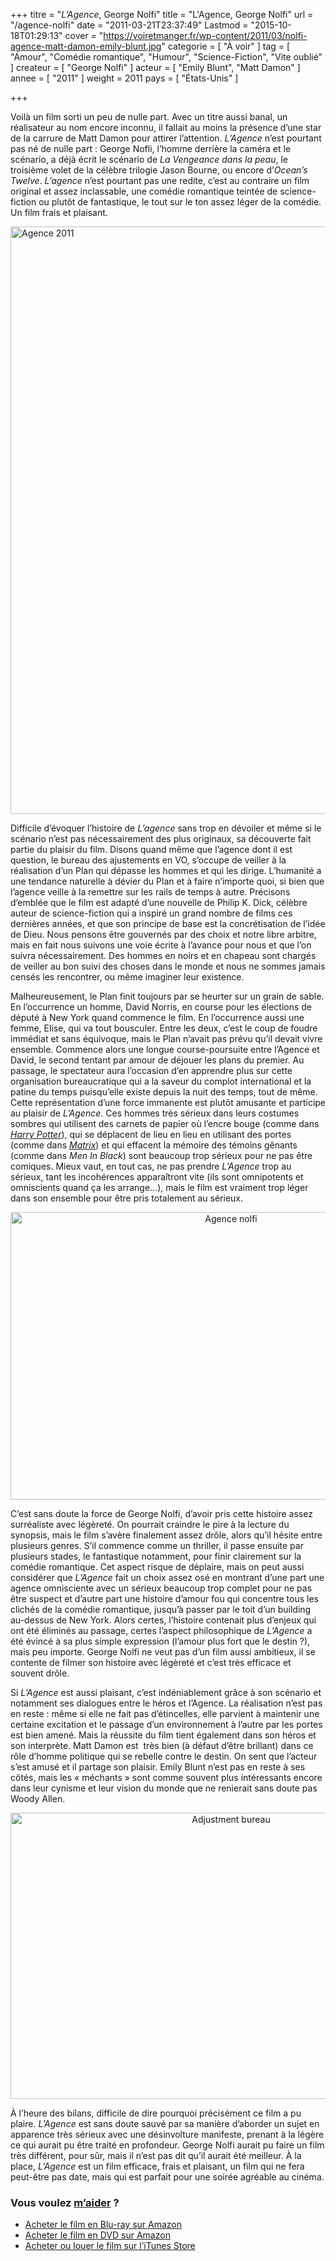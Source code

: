 +++
titre = "<em>L&rsquo;Agence</em>, George Nolfi"
title = "L'Agence, George Nolfi"
url = "/agence-nolfi"
date = "2011-03-21T23:37:49"
Lastmod = "2015-10-18T01:29:13"
cover = "https://voiretmanger.fr/wp-content/2011/03/nolfi-agence-matt-damon-emily-blunt.jpg"
categorie = [ "À voir" ]
tag = [ "Amour", "Comédie romantique", "Humour", "Science-Fiction", "Vite oublié" ]
createur = [ "George Nolfi" ]
acteur = [ "Emily Blunt", "Matt Damon" ]
annee = [ "2011" ]
weight = 2011
pays = [ "États-Unis" ]

+++

<p>Voilà un film sorti un peu de nulle part. Avec un titre aussi banal, un réalisateur au nom encore inconnu, il fallait au moins la présence d&rsquo;une star de la carrure de Matt Damon pour attirer l&rsquo;attention. <em>L&rsquo;Agence</em> n&rsquo;est pourtant pas né de nulle part : George Nofli, l&rsquo;homme derrière la caméra et le scénario, a déjà écrit le scénario de <em>La Vengeance dans la peau</em>, le troisième volet de la célèbre trilogie Jason Bourne, ou encore d&rsquo;<em>Ocean&rsquo;s Twelve</em>. <em>L&rsquo;agence</em> n&rsquo;est pourtant pas une redite, c&rsquo;est au contraire un film original et assez inclassable, une comédie romantique teintée de science-fiction ou plutôt de fantastique, le tout sur le ton assez léger de la comédie. Un film frais et plaisant.</p>
<a href="http://www.allocine.fr/film/fichefilm_gen_cfilm=144404.html"><img class="aligncenter" src="https://voiretmanger.fr/wp-content/2011/03/agence-2011.jpg" border="0" alt="Agence 2011" width="690" height="940" /></a>
<p>Difficile d&rsquo;évoquer l&rsquo;histoire de <em>L&rsquo;agence</em> sans trop en dévoiler et même si le scénario n&rsquo;est pas nécessairement des plus originaux, sa découverte fait partie du plaisir du film. Disons quand même que l&rsquo;agence dont il est question, le bureau des ajustements en VO, s&rsquo;occupe de veiller à la réalisation d&rsquo;un Plan qui dépasse les hommes et qui les dirige. L&rsquo;humanité a une tendance naturelle à dévier du Plan et à faire n&rsquo;importe quoi, si bien que l&rsquo;agence veille à la remettre sur les rails de temps à autre. Précisons d&#8217;emblée que le film est adapté d&rsquo;une nouvelle de Philip K. Dick, célèbre auteur de science-fiction qui a inspiré un grand nombre de films ces dernières années, et que son principe de base est la concrétisation de l&rsquo;idée de Dieu. Nous pensons être gouvernés par des choix et notre libre arbitre, mais en fait nous suivons une voie écrite à l&rsquo;avance pour nous et que l&rsquo;on suivra nécessairement. Des hommes en noirs et en chapeau sont chargés de veiller au bon suivi des choses dans le monde et nous ne sommes jamais censés les rencontrer, ou même imaginer leur existence.</p>
<p>Malheureusement, le Plan finit toujours par se heurter sur un grain de sable. En l&rsquo;occurrence un homme, David Norris, en course pour les élections de député à New York quand commence le film. En l&rsquo;occurrence aussi une femme, Elise, qui va tout bousculer. Entre les deux, c&rsquo;est le coup de foudre immédiat et sans équivoque, mais le Plan n&rsquo;avait pas prévu qu&rsquo;il devait vivre ensemble. Commence alors une longue course-poursuite entre l&rsquo;Agence et David, le second tentant par amour de déjouer les plans du premier. Au passage, le spectateur aura l&rsquo;occasion d&rsquo;en apprendre plus sur cette organisation bureaucratique qui a la saveur du complot international et la patine du temps puisqu&rsquo;elle existe depuis la nuit des temps, tout de même. Cette représentation d&rsquo;une force immanente est plutôt amusante et participe au plaisir de <em>L&rsquo;Agence</em>. Ces hommes très sérieux dans leurs costumes sombres qui utilisent des carnets de papier où l&rsquo;encre bouge (comme dans <em><a href="https://voiretmanger.fr/tag/harry-potter/">Harry Potter</a></em>), qui se déplacent de lieu en lieu en utilisant des portes (comme dans <em><a href="https://voiretmanger.fr/2011/01/02/trilogie-matrix-wachowski/">Matrix</a></em>) et qui effacent la mémoire des témoins gênants (comme dans <em>Men In Black</em>) sont beaucoup trop sérieux pour ne pas être comiques. Mieux vaut, en tout cas, ne pas prendre <em>L&rsquo;Agence</em> trop au sérieux, tant les incohérences apparaîtront vite (ils sont omnipotents et omniscients quand ça les arrange…), mais le film est vraiment trop léger dans son ensemble pour être pris totalement au sérieux.</p>
<div style="text-align: center;"><img class="aligncenter" src="https://voiretmanger.fr/wp-content/2011/03/agence-nolfi.jpg" border="0" alt="Agence nolfi" width="690" height="460" /></div>
<p>C&rsquo;est sans doute la force de George Nolfi, d&rsquo;avoir pris cette histoire assez surréaliste avec légèreté. On pourrait craindre le pire à la lecture du synopsis, mais le film s&rsquo;avère finalement assez drôle, alors qu&rsquo;il hésite entre plusieurs genres. S&rsquo;il commence comme un thriller, il passe ensuite par plusieurs stades, le fantastique notamment, pour finir clairement sur la comédie romantique. Cet aspect risque de déplaire, mais on peut aussi considérer que <em>L&rsquo;Agence</em> fait un choix assez osé en montrant d&rsquo;une part une agence omnisciente avec un sérieux beaucoup trop complet pour ne pas être suspect et d&rsquo;autre part une histoire d&rsquo;amour fou qui concentre tous les clichés de la comédie romantique, jusqu&rsquo;à passer par le toit d&rsquo;un building au-dessus de New York. Alors certes, l&rsquo;histoire contenait plus d&rsquo;enjeux qui ont été éliminés au passage, certes l&rsquo;aspect philosophique de <em>L&rsquo;Agence</em> a été évincé à sa plus simple expression (l&rsquo;amour plus fort que le destin ?), mais peu importe. George Nolfi ne veut pas d&rsquo;un film aussi ambitieux, il se contente de filmer son histoire avec légèreté et c&rsquo;est très efficace et souvent drôle.</p>
<p>Si <em>L&rsquo;Agence</em> est aussi plaisant, c&rsquo;est indéniablement grâce à son scénario et notamment ses dialogues entre le héros et l&rsquo;Agence. La réalisation n&rsquo;est pas en reste : même si elle ne fait pas d&rsquo;étincelles, elle parvient à maintenir une certaine excitation et le passage d&rsquo;un environnement à l&rsquo;autre par les portes est bien amené. Mais la réussite du film tient également dans son héros et son interprète. Matt Damon est  très bien (à défaut d&rsquo;être brillant) dans ce rôle d&rsquo;homme politique qui se rebelle contre le destin. On sent que l&rsquo;acteur s&rsquo;est amusé et il partage son plaisir. Emily Blunt n&rsquo;est pas en reste à ses côtés, mais les &laquo;&nbsp;méchants&nbsp;&raquo; sont comme souvent plus intéressants encore dans leur cynisme et leur vision du monde que ne renierait sans doute pas Woody Allen.</p>
<div style="text-align: center;"><img class="aligncenter" src="https://voiretmanger.fr/wp-content/2011/03/adjustment-bureau.jpg" border="0" alt="Adjustment bureau" width="690" height="458" /></div>
<p>À l&rsquo;heure des bilans, difficile de dire pourquoi précisément ce film a pu plaire. <em>L&rsquo;Agence</em> est sans doute sauvé par sa manière d&rsquo;aborder un sujet en apparence très sérieux avec une désinvolture manifeste, prenant à la légère ce qui aurait pu être traité en profondeur. George Nolfi aurait pu faire un film très différent, pour sûr, mais il n&rsquo;est pas dit qu&rsquo;il aurait été meilleur. À la place, <em>L&rsquo;Agence</em> est un film efficace, frais et plaisant, un film qui ne fera peut-être pas date, mais qui est parfait pour une soirée agréable au cinéma.</p>
<div class="amazon">
<h3>Vous voulez <a href="https://voiretmanger.fr/soutien/">m&rsquo;aider</a> ?</h3>
<ul>
<li><a href="http://www.amazon.fr/gp/product/B008BHY24O/ref=as_li_ss_tl?ie=UTF8&amp;tag=leblogdenic07-21&amp;linkCode=as2&amp;camp=1642&amp;creative=19458&amp;creativeASIN=B008BHY24O">Acheter le film en Blu-ray sur Amazon</a></li>
<li><a href="http://www.amazon.fr/gp/product/B004U4ROMY/ref=as_li_ss_tl?ie=UTF8&amp;tag=leblogdenic07-21&amp;linkCode=as2&amp;camp=1642&amp;creative=19458&amp;creativeASIN=B004U4ROMY">Acheter le film en DVD sur Amazon</a></li>
<li><a href="https://itunes.apple.com/fr/movie/lagence/id428724807">Acheter ou louer le film sur l&rsquo;iTunes Store</a></li>
</ul>
</div>

